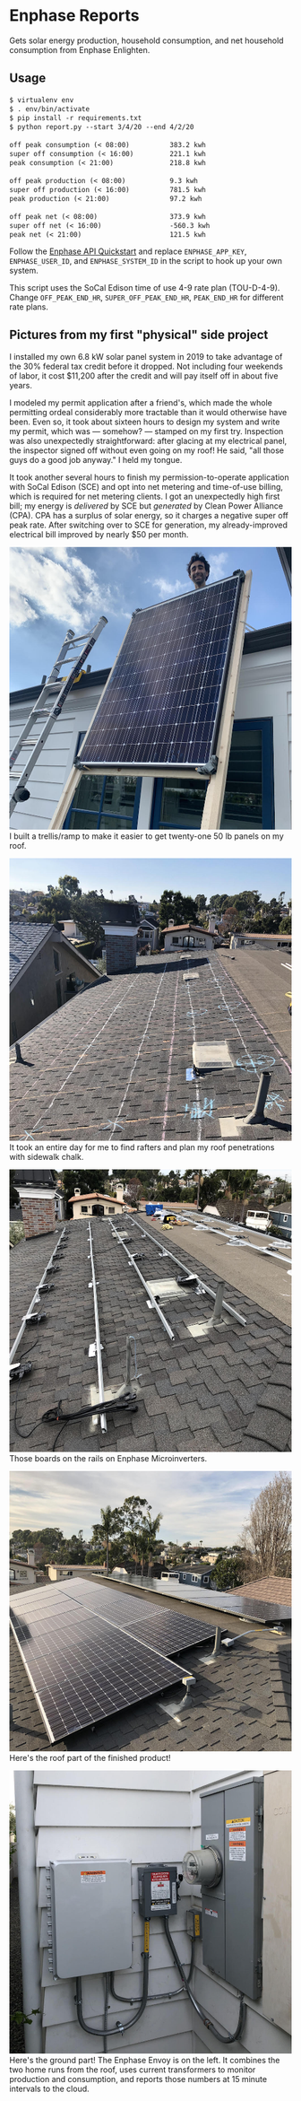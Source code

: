 # Enphase Reports
Gets solar energy production, household consumption, and net household consumption from Enphase Enlighten.

## Usage
```
$ virtualenv env
$ . env/bin/activate
$ pip install -r requirements.txt
$ python report.py --start 3/4/20 --end 4/2/20

off peak consumption (< 08:00)          383.2 kwh
super off consumption (< 16:00)         221.1 kwh
peak consumption (< 21:00)              218.8 kwh

off peak production (< 08:00)           9.3 kwh
super off production (< 16:00)          781.5 kwh
peak production (< 21:00)               97.2 kwh

off peak net (< 08:00)                  373.9 kwh
super off net (< 16:00)                 -560.3 kwh
peak net (< 21:00)                      121.5 kwh
```

Follow the [Enphase API Quickstart](https://developer.enphase.com/docs/quickstart.html) and replace `ENPHASE_APP_KEY`, `ENPHASE_USER_ID`, and `ENPHASE_SYSTEM_ID` in the script to hook up your own system.

This script uses the SoCal Edison time of use 4-9 rate plan (TOU-D-4-9). Change `OFF_PEAK_END_HR`, `SUPER_OFF_PEAK_END_HR`, `PEAK_END_HR` for different rate plans.

## Pictures from my first "physical" side project
I installed my own 6.8 kW solar panel system in 2019 to take advantage of the 30% federal tax credit before it dropped. Not including four weekends of labor, it cost $11,200 after the credit and will pay itself off in about five years.

I modeled my permit application after a friend's, which made the whole permitting ordeal considerably more tractable than it would otherwise have been. Even so, it took about sixteen hours to design my system and write my permit, which was — somehow? — stamped on my first try. Inspection was also unexpectedly straightforward: after glacing at my electrical panel, the inspector signed off without even going on my roof! He said, "all those guys do a good job anyway." I held my tongue.

It took another several hours to finish my permission-to-operate application with SoCal Edison (SCE) and opt into net metering and time-of-use billing, which is required for net metering clients. I got an unexpectedly high first bill; my energy is _delivered_ by SCE but _generated_ by Clean Power Alliance (CPA). CPA has a surplus of solar energy, so it charges a negative super off peak rate. After switching over to SCE for generation, my already-improved electrical bill improved by nearly $50 per month.

![alt text](/imgs/solar1.jpg)
I built a trellis/ramp to make it easier to get twenty-one 50 lb panels on my roof.

![alt text](/imgs/solar2.jpg)
It took an entire day for me to find rafters and plan my roof penetrations with sidewalk chalk.

![alt text](/imgs/solar3.jpg)
Those boards on the rails on Enphase Microinverters.

![alt text](/imgs/solar4.jpg)
Here's the roof part of the finished product!

![alt text](/imgs/solar5.jpg)
Here's the ground part! The Enphase Envoy is on the left. It combines the two home runs from the roof, uses current transformers to monitor production and consumption, and reports those numbers at 15 minute intervals to the cloud.
